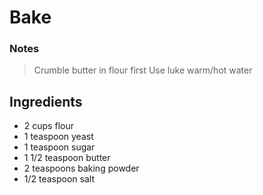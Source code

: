 # Bake

### Notes

> Crumble butter in flour first 
> Use luke warm/hot water

## Ingredients

- 2 cups flour
- 1 teaspoon yeast
- 1 teaspoon sugar
- 1 1/2 teaspoon butter
- 2 teaspoons baking powder
- 1/2 teaspoon salt
